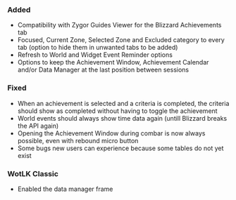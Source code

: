 ### Added
- Compatibility with Zygor Guides Viewer for the Blizzard Achievements tab
- Focused, Current Zone, Selected Zone and Excluded category to every tab (option to hide them in unwanted tabs to be added)
- Refresh to World and Widget Event Reminder options
- Options to keep the Achievement Window, Achievement Calendar and/or Data Manager at the last position between sessions

### Fixed
- When an achievement is selected and a criteria is completed, the criteria should show as completed without having to toggle the achievement
- World events should always show time data again (untill Blizzard breaks the API again)
- Opening the Achievement Window during combar is now always possible, even with rebound micro button
- Some bugs new users can experience because some tables do not yet exist

### WotLK Classic
- Enabled the data manager frame